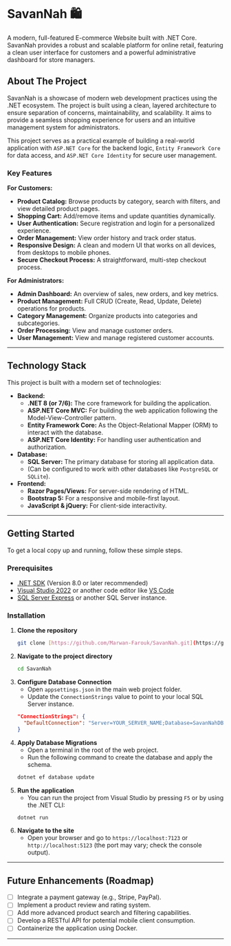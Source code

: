 # SavanNah 🛍️

A modern, full-featured E-commerce Website built with .NET Core. SavanNah provides a robust and scalable platform for online retail, featuring a clean user interface for customers and a powerful administrative dashboard for store managers.

## About The Project

SavanNah is a showcase of modern web development practices using the .NET ecosystem. The project is built using a clean, layered architecture to ensure separation of concerns, maintainability, and scalability. It aims to provide a seamless shopping experience for users and an intuitive management system for administrators.

This project serves as a practical example of building a real-world application with `ASP.NET Core` for the backend logic, `Entity Framework Core` for data access, and `ASP.NET Core Identity` for secure user management.

### Key Features

**For Customers:**
* **Product Catalog:** Browse products by category, search with filters, and view detailed product pages.
* **Shopping Cart:** Add/remove items and update quantities dynamically.
* **User Authentication:** Secure registration and login for a personalized experience.
* **Order Management:** View order history and track order status.
* **Responsive Design:** A clean and modern UI that works on all devices, from desktops to mobile phones.
* **Secure Checkout Process:** A straightforward, multi-step checkout process.

**For Administrators:**
* **Admin Dashboard:** An overview of sales, new orders, and key metrics.
* **Product Management:** Full CRUD (Create, Read, Update, Delete) operations for products.
* **Category Management:** Organize products into categories and subcategories.
* **Order Processing:** View and manage customer orders.
* **User Management:** View and manage registered customer accounts.

---

## Technology Stack

This project is built with a modern set of technologies:

* **Backend:**
    * **.NET 8 (or 7/6):** The core framework for building the application.
    * **ASP.NET Core MVC:** For building the web application following the Model-View-Controller pattern.
    * **Entity Framework Core:** As the Object-Relational Mapper (ORM) to interact with the database.
    * **ASP.NET Core Identity:** For handling user authentication and authorization.
* **Database:**
    * **SQL Server:** The primary database for storing all application data.
    * (Can be configured to work with other databases like `PostgreSQL` or `SQLite`).
* **Frontend:**
    * **Razor Pages/Views:** For server-side rendering of HTML.
    * **Bootstrap 5:** For a responsive and mobile-first layout.
    * **JavaScript & jQuery:** For client-side interactivity.

---

## Getting Started

To get a local copy up and running, follow these simple steps.

### Prerequisites

* [.NET SDK](https://dotnet.microsoft.com/download) (Version 8.0 or later recommended)
* [Visual Studio 2022](https://visualstudio.microsoft.com/) or another code editor like [VS Code](https://code.visualstudio.com/)
* [SQL Server Express](https://www.microsoft.com/en-us/sql-server/sql-server-downloads) or another SQL Server instance.

### Installation

1.  **Clone the repository**
    ```sh
    git clone [https://github.com/Marwan-Farouk/SavanNah.git](https://github.com/Marwan-Farouk/SavanNah.git)
    ```
2.  **Navigate to the project directory**
    ```sh
    cd SavanNah
    ```
3.  **Configure Database Connection**
    * Open `appsettings.json` in the main web project folder.
    * Update the `ConnectionStrings` value to point to your local SQL Server instance.
    ```json
    "ConnectionStrings": {
      "DefaultConnection": "Server=YOUR_SERVER_NAME;Database=SavanNahDB;Trusted_Connection=True;MultipleActiveResultSets=true;TrustServerCertificate=True"
    }
    ```
4.  **Apply Database Migrations**
    * Open a terminal in the root of the web project.
    * Run the following command to create the database and apply the schema.
    ```sh
    dotnet ef database update
    ```
5.  **Run the application**
    * You can run the project from Visual Studio by pressing `F5` or by using the .NET CLI:
    ```sh
    dotnet run
    ```
6.  **Navigate to the site**
    * Open your browser and go to `https://localhost:7123` or `http://localhost:5123` (the port may vary; check the console output).

---

## Future Enhancements (Roadmap)

* [ ] Integrate a payment gateway (e.g., Stripe, PayPal).
* [ ] Implement a product review and rating system.
* [ ] Add more advanced product search and filtering capabilities.
* [ ] Develop a RESTful API for potential mobile client consumption.
* [ ] Containerize the application using Docker.

---

